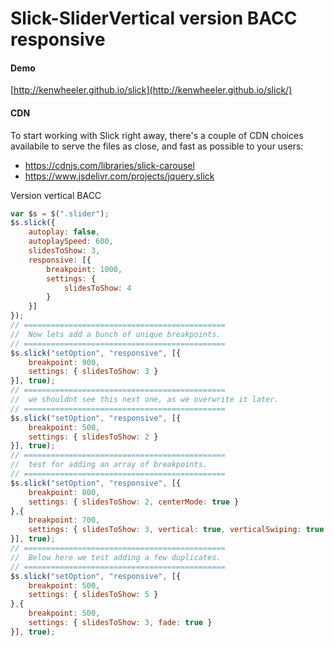 # Slick-SliderVertical version BACC responsive

[1]: <https://github.com/Baccara123/Slick-SliderVertical>

#### Demo

[http://kenwheeler.github.io/slick](http://kenwheeler.github.io/slick/)

#### CDN

To start working with Slick right away, there's a couple of CDN choices availabile
to serve the files as close, and fast as possible to your users:

- https://cdnjs.com/libraries/slick-carousel
- https://www.jsdelivr.com/projects/jquery.slick


Version vertical BACC
```javascript
var $s = $(".slider");
$s.slick({
    autoplay: false,
    autoplaySpeed: 600,
    slidesToShow: 3,
    responsive: [{ 
        breakpoint: 1000,
        settings: {
            slidesToShow: 4
        } 
    }]
});
// =============================================
//  Now lets add a bunch of unique breakpoints.
// =============================================
$s.slick("setOption", "responsive", [{
    breakpoint: 900, 
    settings: { slidesToShow: 3 }
}], true);
// =============================================
//  we shouldnt see this next one, as we overwrite it later.
// =============================================
$s.slick("setOption", "responsive", [{
    breakpoint: 500, 
    settings: { slidesToShow: 2 }
}], true);
// =============================================
//  test for adding an array of breakpoints.
// =============================================
$s.slick("setOption", "responsive", [{
    breakpoint: 800, 
    settings: { slidesToShow: 2, centerMode: true }
},{
    breakpoint: 700, 
    settings: { slidesToShow: 3, vertical: true, verticalSwiping: true }
}], true);
// =============================================
//  Below here we test adding a few duplicates.
// =============================================
$s.slick("setOption", "responsive", [{
    breakpoint: 500, 
    settings: { slidesToShow: 5 }
},{
    breakpoint: 500, 
    settings: { slidesToShow: 3, fade: true }
}], true);
```
